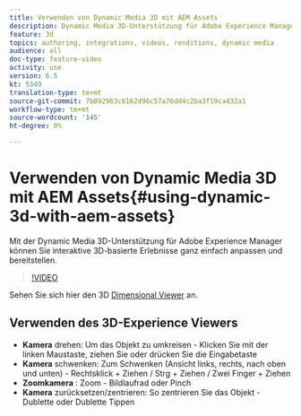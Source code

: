 ```yaml
---
title: Verwenden von Dynamic Media 3D mit AEM Assets
description: Dynamic Media 3D-Unterstützung für Adobe Experience Manager ermöglicht Ihnen die einfache Anpassung und Bereitstellung interaktiver 3D-basierter Erlebnisse im Maßstab
feature: 3d
topics: authoring, integrations, videos, renditions, dynamic media
audience: all
doc-type: feature-video
activity: use
version: 6.5
kt: 5349
translation-type: tm+mt
source-git-commit: 7b092963c6162d96c57a76dd4c2ba3f19ca432a1
workflow-type: tm+mt
source-wordcount: '145'
ht-degree: 0%

---
```



# Verwenden von Dynamic Media 3D mit AEM Assets{#using-dynamic-3d-with-aem-assets}

Mit der Dynamic Media 3D-Unterstützung für Adobe Experience Manager können Sie interaktive 3D-basierte Erlebnisse ganz einfach anpassen und bereitstellen.

>[!VIDEO](https://video.tv.adobe.com/v/35156/?quality=9&learn=on)

Sehen Sie sich hier den 3D [Dimensional Viewer](http://s7d1.scene7.com/s7viewers/html5/DimensionalViewer.html?asset=DynamicmediaNA1/canBlue-2&amp;config=DynamicmediaNA1/Dimensional&amp;serverUrl=http://s7d1.scene7.com/is/image/&amp;contenturl=http://s7d1.scene7.com/is/content/) an.


## Verwenden des 3D-Experience Viewers

* **Kamera**  drehen: Um das Objekt zu umkreisen - Klicken Sie mit der linken Maustaste, ziehen Sie oder drücken Sie die Eingabetaste
* **Kamera**  schwenken: Zum Schwenken (Ansicht links, rechts, nach oben und unten) - Rechtsklick + Ziehen / Strg + Ziehen / Zwei Finger + Ziehen
* **Zoomkamera** : Zoom - Bildlaufrad oder Pinch
* **Kamera**  zurücksetzen/zentrieren: So zentrieren Sie das Objekt - Dublette oder Dublette Tippen